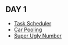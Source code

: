 ## DAY 1
- [Task Scheduler](https://leetcode.com/problems/task-scheduler/)
- [Car Pooling](https://leetcode.com/problems/car-pooling/)
- [Super Ugly Number](https://leetcode.com/problems/super-ugly-number/)
